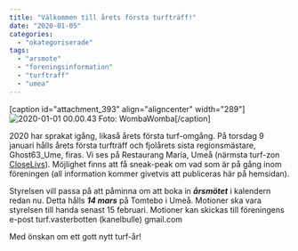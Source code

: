 ```yaml
---
title: "Välkommen till årets första turfträff!"
date: "2020-01-05"
categories: 
  - "okategoriserade"
tags: 
  - "arsmote"
  - "foreningsinformation"
  - "turftraff"
  - "umea"
---
```


\[caption id="attachment\_393" align="aligncenter" width="289"\]![2020-01-01 00.00.43](https://turfvasterbotten.files.wordpress.com/2020/01/2020-01-01-00.00.43-e1578253925792.jpg?w=186) Foto: WombaWomba\[/caption\]

2020 har sprakat igång, likaså årets första turf-omgång. På torsdag 9 januari hålls årets första turfträff och fjolårets sista regionsmästare, Ghost63\_Ume, firas. Vi ses på Restaurang Maria, Umeå (närmsta turf-zon [CloseLivs](https://turfgame.com/map/CloseLIvs)). Möjlighet finns att få sneak-peak om vad som är på gång inom föreningen (all information kommer givetvis att publiceras här på hemsidan).

Styrelsen vill passa på att påminna om att boka in **_årsmötet_** i kalendern redan nu. Detta hålls **_14 mars_** på Tomtebo i Umeå. Motioner ska vara styrelsen till handa senast 15 februari. Motioner kan skickas till föreningens e-post turf.vasterbotten (kanelbulle) gmail.com

Med önskan om ett gott nytt turf-år!
